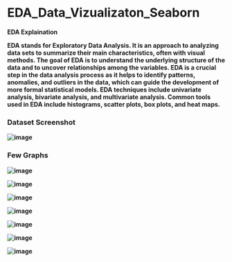 # EDA_Data_Vizualizaton_Seaborn

<b> </h1> EDA Explaination </h1> </b>
<b>

EDA stands for Exploratory Data Analysis. It is an approach to analyzing data sets to summarize their main characteristics, 
often with visual methods. The goal of EDA is to understand the underlying structure of the data and to uncover relationships
among the variables. EDA is a crucial step in the data analysis process as it helps to identify patterns, anomalies, and outliers 
in the data, which can guide the development of more formal statistical models. EDA techniques include univariate analysis, 
bivariate analysis, and multivariate analysis. Common tools used in EDA include histograms, scatter plots, box plots, and heat maps.

<b>

<b><h3> Dataset Screenshot </h3></b>

![image](https://user-images.githubusercontent.com/62884175/215171156-4f95eb1d-68ce-4480-88a9-bf4052d7db90.png)

<b><h3> Few Graphs </h3></b>

![image](https://user-images.githubusercontent.com/62884175/215171261-a3f6c7eb-5992-460f-96ed-1ea4a70c9311.png)

![image](https://user-images.githubusercontent.com/62884175/215171325-f42d5f74-b93e-4fdd-ac3f-73553e5c0060.png)

![image](https://user-images.githubusercontent.com/62884175/215171387-a2f87cc8-fd1d-4af3-b4a5-f8deb8086424.png)

![image](https://user-images.githubusercontent.com/62884175/215171418-0e0add9b-bf75-486c-b375-2485f4e41a1e.png)

![image](https://user-images.githubusercontent.com/62884175/215171455-1fc6fff0-8b9e-4da7-b3a0-8ddd368152f6.png)

![image](https://user-images.githubusercontent.com/62884175/215171480-4489f970-729f-47f0-adf8-1471d2382172.png)

![image](https://user-images.githubusercontent.com/62884175/215171503-e9a9e99e-3cb6-49af-a5a8-df39e944bceb.png)

